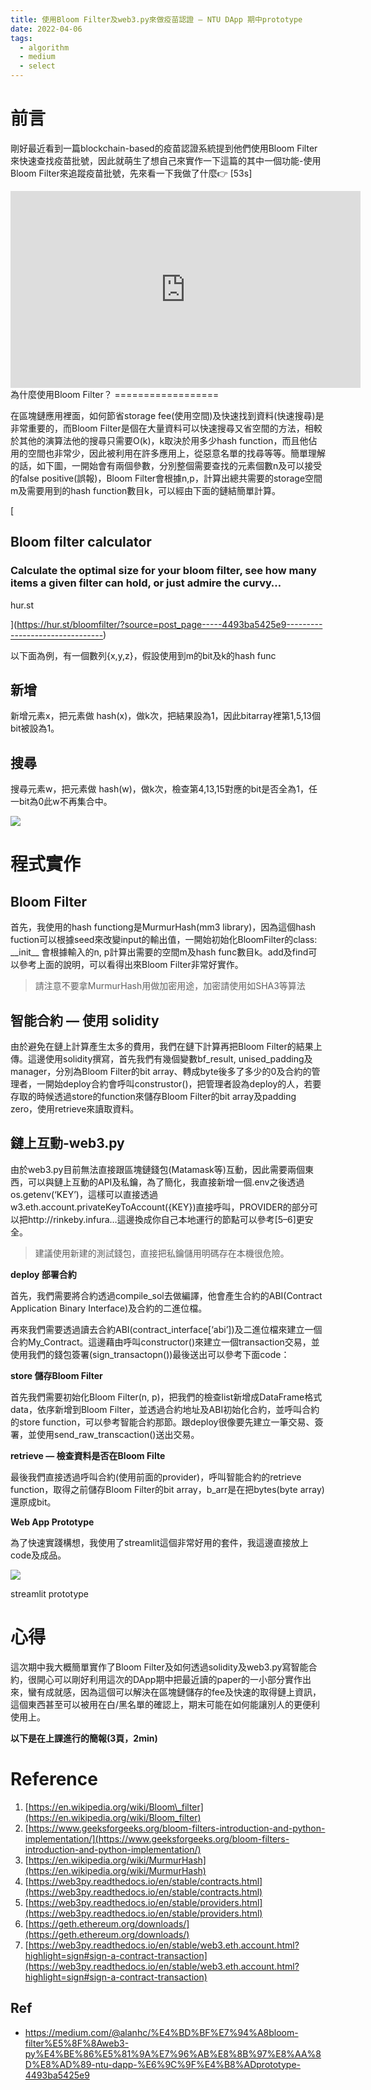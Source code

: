 ```yaml
---
title: 使用Bloom Filter及web3.py來做疫苗認證 — NTU DApp 期中prototype
date: 2022-04-06
tags:
  - algorithm
  - medium
  - select
---
```

前言
==

剛好最近看到一篇blockchain-based的疫苗認證系統提到他們使用Bloom Filter來快速查找疫苗批號，因此就萌生了想自己來實作一下這篇的其中一個功能-使用Bloom Filter來追蹤疫苗批號，先來看一下我做了什麼👉 \[53s\]
<iframe width="560" height="315" src="https://www.youtube.com/embed/oaXrKvUwzuU?si=rniuYQAxKhlL-ynF" title="YouTube video player" frameborder="0" allow="accelerometer; autoplay; clipboard-write; encrypted-media; gyroscope; picture-in-picture; web-share" allowfullscreen></iframe>
為什麼使用Bloom Filter？
==================

在區塊鏈應用裡面，如何節省storage fee(使用空間)及快速找到資料(快速搜尋)是非常重要的，而Bloom Filter是個在大量資料可以快速搜尋又省空間的方法，相較於其他的演算法他的搜尋只需要O(k)，k取決於用多少hash function，而且他佔用的空間也非常少，因此被利用在許多應用上，從惡意名單的找尋等等。簡單理解的話，如下圖，一開始會有兩個參數，分別整個需要查找的元素個數n及可以接受的false positive(誤報)，Bloom Filter會根據n,p，計算出總共需要的storage空間m及需要用到的hash function數目k，可以經由下面的鏈結簡單計算。

[

Bloom filter calculator
-----------------------

### Calculate the optimal size for your bloom filter, see how many items a given filter can hold, or just admire the curvy…

hur.st

](https://hur.st/bloomfilter/?source=post_page-----4493ba5425e9--------------------------------)

以下面為例，有一個數列{x,y,z}，假設使用到m的bit及k的hash func

新增
--

新增元素x，把元素做 hash(x)，做k次，把結果設為1，因此bitarray裡第1,5,13個bit被設為1。

搜尋
--

搜尋元素w，把元素做 hash(w)，做k次，檢查第4,13,15對應的bit是否全為1，任一bit為0此w不再集合中。

![](https://i.imgur.com/rmLpJnr.png)

程式實作
====

Bloom Filter
------------

首先，我使用的hash functiong是MurmurHash(mm3 library)，因為這個hash fuction可以根據seed來改變input的輸出值，一開始初始化BloomFilter的class: \_\_init\_\_ 會根據輸入的n, p計算出需要的空間m及hash func數目k。add及find可以參考上面的說明，可以看得出來Bloom Filter非常好實作。

> 請注意不要拿MurmurHash用做加密用途，加密請使用如SHA3等算法

智能合約 — 使用 solidity
------------------

由於避免在鏈上計算產生太多的費用，我們在鏈下計算再把Bloom Filter的結果上傳。這邊使用solidity撰寫，首先我們有幾個變數bf\_result, unised\_padding及manager，分別為Bloom Filter的bit array、轉成byte後多了多少的0及合約的管理者，一開始deploy合約會呼叫construstor()，把管理者設為deploy的人，若要存取的時候透過store的function來儲存Bloom Filter的bit array及padding zero，使用retrieve來讀取資料。

鏈上互動-web3.py
------------

由於web3.py目前無法直接跟區塊鏈錢包(Matamask等)互動，因此需要兩個東西，可以與鏈上互動的API及私鑰，為了簡化，我直接新增一個.env之後透過os.getenv(‘KEY’)，這樣可以直接透過w3.eth.account.privateKeyToAccount({KEY})直接呼叫，PROVIDER的部分可以把http://rinkeby.infura…這邊換成你自己本地運行的節點可以參考\[5–6\]更安全。

> 建議使用新建的測試錢包，直接把私鑰儲用明碼存在本機很危險。

**deploy 部署合約**

首先，我們需要將合約透過compile\_sol去做編譯，他會產生合約的ABI(Contract Application Binary Interface)及合約的二進位檔。

再來我們需要透過讀去合約ABI(contract\_interface\[‘abi’\])及二進位檔來建立一個合約My\_Contract。這邊藉由呼叫constructor()來建立一個transaction交易，並使用我們的錢包簽署(sign\_transactopn())最後送出可以參考下面code：

**store 儲存Bloom Filter**

首先我們需要初始化Bloom Filter(n, p)，把我們的檢查list新增成DataFrame格式data，依序新增到Bloom Filter，並透過合約地址及ABI初始化合約，並呼叫合約的store function，可以參考智能合約那節。跟deploy很像要先建立一筆交易、簽署，並使用send\_raw\_transcaction()送出交易。

**retrieve — 檢查資料是否在Bloom Filte**

最後我們直接透過呼叫合約(使用前面的provider)，呼叫智能合約的retrieve function，取得之前儲存Bloom Filter的bit array，b\_arr是在把bytes(byte array)還原成bit。

**Web App Prototype**

為了快速實踐構想，我使用了streamlit這個非常好用的套件，我這邊直接放上code及成品。

![](https://i.imgur.com/BERyZY7.png)


streamlit prototype

心得
==

這次期中我大概簡單實作了Bloom Filter及如何透過solidity及web3.py寫智能合約，很開心可以剛好利用這次的DApp期中把最近讀的paper的一小部分實作出來，蠻有成就感，因為這個可以解決在區塊鏈儲存的fee及快速的取得鏈上資訊，這個東西甚至可以被用在白/黑名單的確認上，期末可能在如何能讓別人的更便利使用上。

**以下是在上課進行的簡報(3頁，2min)**

Reference
=========

1.  [https://en.wikipedia.org/wiki/Bloom\_filter](https://en.wikipedia.org/wiki/Bloom_filter)
2.  [https://www.geeksforgeeks.org/bloom-filters-introduction-and-python-implementation/](https://www.geeksforgeeks.org/bloom-filters-introduction-and-python-implementation/)
3.  [https://en.wikipedia.org/wiki/MurmurHash](https://en.wikipedia.org/wiki/MurmurHash)
4.  [https://web3py.readthedocs.io/en/stable/contracts.html](https://web3py.readthedocs.io/en/stable/contracts.html)
5.  [https://web3py.readthedocs.io/en/stable/providers.html](https://web3py.readthedocs.io/en/stable/providers.html)
6.  [https://geth.ethereum.org/downloads/](https://geth.ethereum.org/downloads/)
7.  [https://web3py.readthedocs.io/en/stable/web3.eth.account.html?highlight=sign#sign-a-contract-transaction](https://web3py.readthedocs.io/en/stable/web3.eth.account.html?highlight=sign#sign-a-contract-transaction)

## Ref
- https://medium.com/@alanhc/%E4%BD%BF%E7%94%A8bloom-filter%E5%8F%8Aweb3-py%E4%BE%86%E5%81%9A%E7%96%AB%E8%8B%97%E8%AA%8D%E8%AD%89-ntu-dapp-%E6%9C%9F%E4%B8%ADprototype-4493ba5425e9

